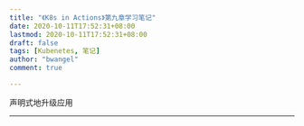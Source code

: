 ```yaml
---
title: "《K8s in Actions》第九章学习笔记"
date: 2020-10-11T17:52:31+08:00
lastmod: 2020-10-11T17:52:31+08:00
draft: false
tags: [Kubenetes, 笔记]
author: "bwangel"
comment: true

---
```


声明式地升级应用
<!--more-->
---

